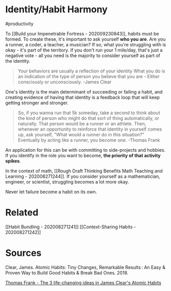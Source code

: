 # Identity/Habit Harmony 
#productivity 

To [[Build your Impenetrable Fortress - 202009230843]], habits must be formed. To create these, it's important to ask yourself **who you are**. Are you a runner, a coder, a teacher, a musician? If so, what you're struggling with is okay - it's part of the territory. If you don't run your 1 mile/day, that's just a negative vote - all you need is the majority to consider yourself as part of the identity. 

> Your behaviors are usually a reflection of your identity What you do is an indication of the type of person you believe that you are - Either consciously or unconsciously. 
> -James Clear

One's identity is the main determinant of succeeding or failing a habit, and creating evidence of having that identity is a feedback loop that will keep getting stronger and stronger. 

> So, if you wanna run that 5k someday, take a second to think about the kind of person who might do that sort of thing automatically, or naturally. That person would be a runner or an athlete. Then, whenever an opportunity to reinforce that identity in yourself comes up, ask yourself, "What would a runner do in this situation?" Eventually by acting like a runner, you become one. 
> -Thomas Frank

An application for this can be with committing to side-projects and hobbies. If you identify in the role you want to become, **the priority of that activity spikes**. 

In the context of math, [[Rough Draft Thinking Benefits Math Teaching and Learning - 202008271244]]. If you consider yourself as a mathematician, engineer, or scientist, struggling becomes a lot more okay. 

Never let failure become a habit on its own. 


# Related
[[Habit Bundling - 202008271241]]
[[Context-Sharing Habits - 202008271242]]

# Sources
Clear, James. Atomic Habits: Tiny Changes, Remarkable Results : An Easy & Proven Way to Build Good Habits & Break Bad Ones. 2018.

[Thomas Frank - The 3 life-changing ideas in James Clear's Atomic Habits
](https://www.youtube.com/watch?v=sJwZLTztg5s)